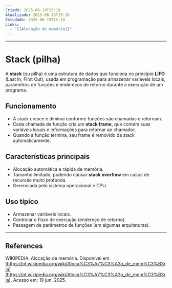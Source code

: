 ```yaml
---
Criado: 2025-06-19T15:10
Atualizado: 2025-06-19T15:10
Estudado: 2025-06-19T15:10
Links:
  - "[[Alocação de memória]]"
---
```

---
# Stack (pilha)

A **stack** (ou pilha) é uma estrutura de dados que funciona no princípio **LIFO** (Last In, First Out), usada em programação para armazenar variáveis locais, parâmetros de funções e endereços de retorno durante a execução de um programa.

## Funcionamento

- A stack cresce e diminui conforme funções são chamadas e retornam.
- Cada chamada de função cria um **stack frame**, que contém suas variáveis locais e informações para retornar ao chamador.
- Quando a função termina, seu frame é removido da stack automaticamente.

## Características principais

- Alocação automática e rápida de memória.
- Tamanho limitado, podendo causar **stack overflow** em casos de recursão muito profunda.
- Gerenciada pelo sistema operacional e CPU.

## Uso típico

- Armazenar variáveis locais.
- Controlar o fluxo de execução (endereço de retorno).
- Passagem de parâmetros de funções (em algumas arquiteturas).

---
## References

WIKIPEDIA. Alocação de memória. Disponível em: [https://pt.wikipedia.org/wiki/Aloca%C3%A7%C3%A3o_de_mem%C3%B3ria](https://pt.wikipedia.org/wiki/Aloca%C3%A7%C3%A3o_de_mem%C3%B3ria). Acesso em: 19 jun. 2025.
